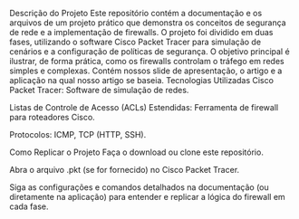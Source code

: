Descrição do Projeto
Este repositório contém a documentação e os arquivos de um projeto prático que demonstra os conceitos de segurança de rede e a implementação de firewalls. O projeto foi dividido em duas fases, utilizando o software Cisco Packet Tracer para simulação de cenários e a configuração de políticas de segurança. O objetivo principal é ilustrar, de forma prática, como os firewalls controlam o tráfego em redes simples e complexas.
Contém nossos slide de apresentação, o artigo e a aplicação na qual nosso artigo se baseia.
Tecnologias Utilizadas
Cisco Packet Tracer: Software de simulação de redes.

Listas de Controle de Acesso (ACLs) Estendidas: Ferramenta de firewall para roteadores Cisco.

Protocolos: ICMP, TCP (HTTP, SSH).

Como Replicar o Projeto
Faça o download ou clone este repositório.

Abra o arquivo .pkt (se for fornecido) no Cisco Packet Tracer.

Siga as configurações e comandos detalhados na documentação (ou diretamente na aplicação) para entender e replicar a lógica do firewall em cada fase.
